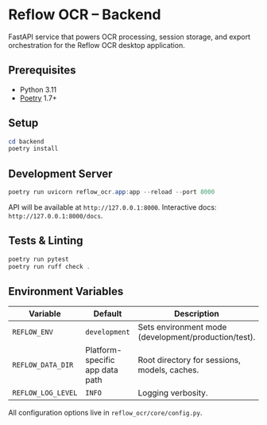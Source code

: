 # Reflow OCR – Backend

FastAPI service that powers OCR processing, session storage, and export orchestration for the Reflow OCR desktop application.

## Prerequisites

- Python 3.11
- [Poetry](https://python-poetry.org/) 1.7+

## Setup

```powershell
cd backend
poetry install
```

## Development Server

```powershell
poetry run uvicorn reflow_ocr.app:app --reload --port 8000
```

API will be available at `http://127.0.0.1:8000`. Interactive docs: `http://127.0.0.1:8000/docs`.

## Tests & Linting

```powershell
poetry run pytest
poetry run ruff check .
```

## Environment Variables

| Variable | Default | Description |
|----------|---------|-------------|
| `REFLOW_ENV` | `development` | Sets environment mode (development/production/test). |
| `REFLOW_DATA_DIR` | Platform-specific app data path | Root directory for sessions, models, caches. |
| `REFLOW_LOG_LEVEL` | `INFO` | Logging verbosity. |

All configuration options live in `reflow_ocr/core/config.py`.
